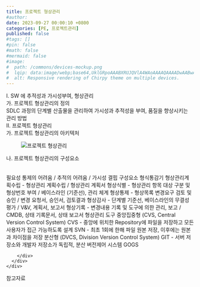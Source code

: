 ```yaml
---
title: 프로젝트 형상관리
#author: 
date: 2023-09-27 00:00:10 +0800
categories: [PE, 프로젝트관리]
published: false
#tags: []
#pin: false
#math: false
#mermaid: false
#image:
#  path: /commons/devices-mockup.png
#  lqip: data:image/webp;base64,UklGRpoAAABXRUJQVlA4WAoAAAAQAAAADwAABwAAQUxQSDIAAAARL0AmbZurmr57yyIiqE8oiG0bejIYEQTgqiDA9vqnsUSI6H+oAERp2HZ65qP/VIAWAFZQOCBCAAAA8AEAnQEqEAAIAAVAfCWkAALp8sF8rgRgAP7o9FDvMCkMde9PK7euH5M1m6VWoDXf2FkP3BqV0ZYbO6NA/VFIAAAA
#  alt: Responsive rendering of Chirpy theme on multiple devices.
---
```


<div class="post-wrap">
  <div class="para">
    <div class="para-title">
      I. SW 에 추적성과 가시성부여, 형상관리
    </div>
    <div class="para-cntnt">
      <div class="para">
        <div class="para-title">
          가. 프로젝트 형상관리의 정의
        </div>
        <div class="para-cntnt">
            SDLC 과정의 단계별 산출물을 관리하여 가시성과 추적성을 부여, 품질을 향상시키는 관리 방법
        </div>
      </div>
    </div>
  </div>
  
  <div class="para">
    <div class="para-title">
      II. 프로젝트 형상관리
    </div>
    <div class="para-cntnt">
      <div class="para">
        <div class="para-title">
          가. 프로젝트 형상관리의 아키텍처
        </div>
        <div class="para-cntnt">
          <figure class="post-figure">
            <img src="/assets/img/posts/프로젝트-형상관리.png" alt="프로젝트 형상관리">
<!--            <figcaption>Source: Unveiling the Metaverse: Exploring Emerging Trends, Multifaceted Perspectives, and Future Challenges</figcaption>-->
          </figure>
        </div>
      </div>
      <div class="para">
        <div class="para-title">
          나. 프로젝트 형상관리의 구성요소
        </div>
        <div class="para-cntnt">
          <table class="post-table">
          </table>
          필요성
  통제의 어려움 / 추적의 어려움 / 가시성 결핍
구성요소 형식통감기
  형상관리계획수립 - 형상관리 계획수립 / 형상관리 계획서
  형상식별 - 형상관리 항목 대상 구분 및 형상번호 부여 / 베이스라인 (기준선), 관리 체계
  형상통제 - 형상목록 변경요구 검토 및 승인 / 변경 요청서, 승인서, 검토결과
  형상감사 - 단계별 기준선, 베이스라인의 무결성 평가 / V&amp;V, 계획서, 보고서
  형상기록 - 변경내용 기록 및 도구에 의한 관리, 보고 / CMDB, 상태 기록문서,  상태 보고서
형상관리 도구
  중앙집중형 (CVS, Central Version Control System)
    CVS - 중앙에 위치한 Repository에 파일을 저장하고 모든 사용자가 접근 가능하도록 설계
    SVN - 최초 1회에 한해 파일 원본 저장, 이후에는 원본과 차이점을 저장
  분산형 (DVCS, Division Version Control System)
    GIT - 서버 저장소와 개발자 저장소가 독립적, 분산 버전제어 시스템
    GOGS

        </div>
      </div>
    </div>
  </div>

  <div class="refr-wrap">
    <div class="refr-title">
        참고자료
    </div>
    <ol class="refr-list">
    <!--    <li>(나현식, 최대선) <a target="_blank" href="https://scienceon.kisti.re.kr/commons/util/originalView.do?cn=JAKO202225948430499&oCn=JAKO202225948430499&dbt=JAKO&journal=NJOU00291864">메타버스 보안 위협 요소 및 대응 방안 검토</a></li>-->
    <!--    <li>(M. Uddin, S. Manickam, H. Ullah, M. Obaidat and A. Dandoush) <a target="_blank" href="https://ieeexplore.ieee.org/abstract/document/10138386">Unveiling the Metaverse: Exploring Emerging Trends, Multifaceted Perspectives, and Future Challenges</a></li>-->
    </ol>
  </div>
</div>
